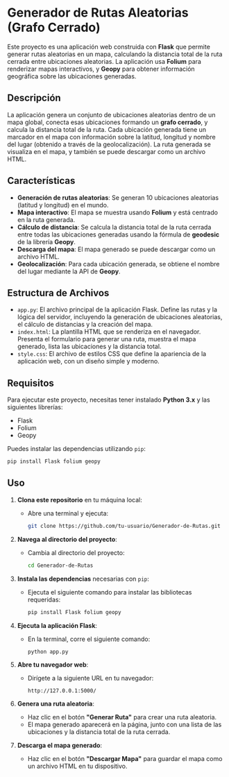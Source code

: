 # Generador de Rutas Aleatorias (Grafo Cerrado)

Este proyecto es una aplicación web construida con **Flask** que permite generar rutas aleatorias en un mapa, calculando la distancia total de la ruta cerrada entre ubicaciones aleatorias. La aplicación usa **Folium** para renderizar mapas interactivos, y **Geopy** para obtener información geográfica sobre las ubicaciones generadas.

## Descripción

La aplicación genera un conjunto de ubicaciones aleatorias dentro de un mapa global, conecta esas ubicaciones formando un **grafo cerrado**, y calcula la distancia total de la ruta. Cada ubicación generada tiene un marcador en el mapa con información sobre la latitud, longitud y nombre del lugar (obtenido a través de la geolocalización). La ruta generada se visualiza en el mapa, y también se puede descargar como un archivo HTML.

## Características

- **Generación de rutas aleatorias**: Se generan 10 ubicaciones aleatorias (latitud y longitud) en el mundo.
- **Mapa interactivo**: El mapa se muestra usando **Folium** y está centrado en la ruta generada.
- **Cálculo de distancia**: Se calcula la distancia total de la ruta cerrada entre todas las ubicaciones generadas usando la fórmula de **geodesic** de la librería **Geopy**.
- **Descarga del mapa**: El mapa generado se puede descargar como un archivo HTML.
- **Geolocalización**: Para cada ubicación generada, se obtiene el nombre del lugar mediante la API de **Geopy**.

## Estructura de Archivos

- `app.py`: El archivo principal de la aplicación Flask. Define las rutas y la lógica del servidor, incluyendo la generación de ubicaciones aleatorias, el cálculo de distancias y la creación del mapa.
- `index.html`: La plantilla HTML que se renderiza en el navegador. Presenta el formulario para generar una ruta, muestra el mapa generado, lista las ubicaciones y la distancia total.
- `style.css`: El archivo de estilos CSS que define la apariencia de la aplicación web, con un diseño simple y moderno.

## Requisitos

Para ejecutar este proyecto, necesitas tener instalado **Python 3.x** y las siguientes librerías:

- Flask
- Folium
- Geopy

Puedes instalar las dependencias utilizando `pip`:

```bash
pip install Flask folium geopy

```


## Uso

1. **Clona este repositorio** en tu máquina local:
   - Abre una terminal y ejecuta:
     ```bash
     git clone https://github.com/tu-usuario/Generador-de-Rutas.git
     ```

2. **Navega al directorio del proyecto**:
   - Cambia al directorio del proyecto:
     ```bash
     cd Generador-de-Rutas
     ```

3. **Instala las dependencias** necesarias con `pip`:
   - Ejecuta el siguiente comando para instalar las bibliotecas requeridas:
     ```bash
     pip install Flask folium geopy
     ```

4. **Ejecuta la aplicación Flask**:
   - En la terminal, corre el siguiente comando:
     ```bash
     python app.py
     ```

5. **Abre tu navegador web**:
   - Dirígete a la siguiente URL en tu navegador:
     ```
     http://127.0.0.1:5000/
     ```

6. **Genera una ruta aleatoria**:
   - Haz clic en el botón **"Generar Ruta"** para crear una ruta aleatoria.
   - El mapa generado aparecerá en la página, junto con una lista de las ubicaciones y la distancia total de la ruta cerrada.

7. **Descarga el mapa generado**:
   - Haz clic en el botón **"Descargar Mapa"** para guardar el mapa como un archivo HTML en tu dispositivo.
